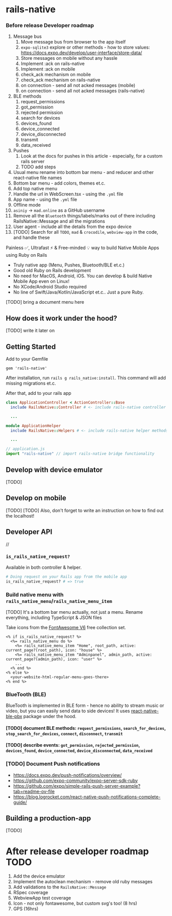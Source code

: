 # rails-native

### Before release Developer roadmap

1. Message bus
    1. Move message bus from browser to the app itself
    1. `expo-sqlite3` explore or other methods - how to store values: https://docs.expo.dev/develop/user-interface/store-data/
    1. Store messages on mobile without any hassle
    1. Implement :ack on rails-native
    1. Implement :ack on mobile
    1. check_ack mechanism on mobile
    1. check_ack mechanism on rails-native
    1. on connection - send all not acked messages (mobile)
    1. on connection - send all not acked messages (rails-native)
1. BLE methods
    1. request_permissions
    1. got_permission
    1. rejected permission
    1. search for devices
    1. devices_found
    1. device_connected
    1. device_disconnected
    1. transmit
    1. data_received
1. Pushes
    1. Look at the docs for pushes in this article - especially, for a custom rails server
    1. TODO add steps
1. Usual menu rename into bottom bar menu - and reducer and other react-native file names
1. Bottom bar menu - add colors, themes et.c.
1. Add top native menu
1. Handle the url in WebScreen.tsx - using the `.yml` file
1. App name - using the `.yml` file
1. Offline mode
1. `asiniy` -> `mad.online` as a GitHub username
1. Remove all the `Bluetooth` things/labels/marks out of there including RailsNative::Message and all the migrations
1. User agent - include all the details from the expo device
1. [TODO] Search for all `TODO`, `mad` & `crocodile`, `webview-app` in the code, and handle these

Painless ✅, Ultrafast ⚡ & Free-minded 💡 way to build Native Mobile Apps using Ruby on Rails

* Truly native app (Menu, Pushes, Bluetooth/BLE et.c.)
* Good old Ruby on Rails development
* No need for MacOS, Android, iOS. You can develop & build Native Mobile App even on Linux!
* No XCode/Android Studio required
* No line of Swift/Java/Kotlin/JavaScript et.c.. Just a pure Ruby.

[TODO] bring a document menu here

## How does it work under the hood?

[TODO] write it later on

## Getting Started

Add to your Gemfile

```
gem 'rails-native'
```

After installation, run `rails g rails_native:install`. This command will add missing migrations et.c.

After that, add to your rails app

```rb
class ApplicationController < ActionController::Base
  include RailsNative::Controller # <- include rails-native controller methods

  ...
```

```rb
module ApplicationHelper
  include RailsNative::Helpers # <- include rails-native helper methods

  ...
```

```js
// application.js
import "rails-native" // import rails-native bridge functionality
```

## Develop with device emulator

[TODO]

## Develop on mobile

[TODO]
[TODO] Also, don't forget to write an instruction on how to find out the localhost!

## Developer API

//

### `is_rails_native_request?`

Available in both controller & helper.

```rb
# Doing request on your Rails app from the mobile app
is_rails_native_request? # => true
```

### Build native menu with `rails_native_menu`/`rails_native_menu_item`

[TODO] It's a bottom bar menu actually, not just a menu. Rename everything, including TypeScript & JSON files

Take icons from the [FontAwesome V6](https://fontawesome.com/v6/search?o=r&m=free) free collection set.

```
<% if is_rails_native_request? %>
  <%= rails_native_menu do %>
    <%= rails_native_menu_item "Home", root_path, active: current_page?(root_path), icon: "house" %>
    <%= rails_native_menu_item "Adminpanel", admin_path, active: current_page?(admin_path), icon: "user" %>
    ...
  <% end %>
<% else %>
  <your-website-html-regular-menu-goes-there>
<% end %>
```

### BlueTooth (BLE)

BlueTooth is implemented in BLE form - hence no ability to stream music or video, but you can easily send data to side devices! It uses [react-native-ble-pbx](https://github.com/dotintent/react-native-ble-plx) package under the hood.

#### [TODO] document BLE methods: `request_permissions`, `search_for_devices`, `stop_search_for_devices`, `connect`, `disconnect`, `transmit`
#### [TODO] describe events: `got_permission`, `rejected_permission`, `devices_found`, `device_connected`, `device_disconnected`, `data_received`

### [TODO] Document Push notifications

* https://docs.expo.dev/push-notifications/overview/
* https://github.com/expo-community/expo-server-sdk-ruby
* https://github.com/expo/simple-rails-push-server-example?tab=readme-ov-file
* https://blog.logrocket.com/react-native-push-notifications-complete-guide/

## Building a production-app

[TODO]

# After release developer roadmap TODO

1. Add the device emulator
1. Implement the autoclean mechanism - remove old ruby messages
1. Add validations to the `RailsNative::Message`
1. RSpec coverage
1. WebviewApp test coverage
1. Icon - not only fontawesome, but custom svg's too! (8 hrs)
1. GPS (16hrs)

